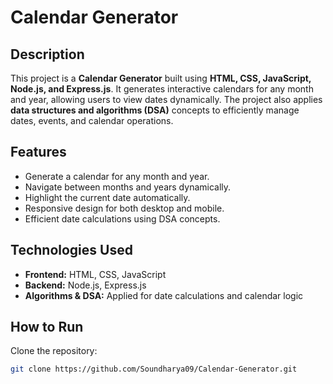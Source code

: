 # Calendar Generator

## Description
This project is a **Calendar Generator** built using **HTML, CSS, JavaScript, Node.js, and Express.js**. 
It generates interactive calendars for any month and year, allowing users to view dates dynamically. 
The project also applies **data structures and algorithms (DSA)** concepts to efficiently manage dates, events, and calendar operations.

## Features
- Generate a calendar for any month and year.
- Navigate between months and years dynamically.
- Highlight the current date automatically.
- Responsive design for both desktop and mobile.
- Efficient date calculations using DSA concepts.

## Technologies Used
- **Frontend:** HTML, CSS, JavaScript
- **Backend:** Node.js, Express.js
- **Algorithms & DSA:** Applied for date calculations and calendar logic

## How to Run
Clone the repository:
   ```bash
   git clone https://github.com/Soundharya09/Calendar-Generator.git
